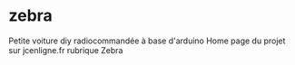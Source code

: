 # zebra
Petite voiture diy radiocommandée à base d'arduino
Home page du projet sur jcenligne.fr rubrique Zebra
